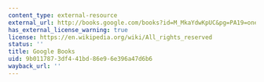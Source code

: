 ```yaml
---
content_type: external-resource
external_url: http://books.google.com/books?id=M_MkaYdwKpUC&pg=PA19=onepage
has_external_license_warning: true
license: https://en.wikipedia.org/wiki/All_rights_reserved
status: ''
title: Google Books
uid: 9b011787-3df4-41bd-86e9-6e396a47d6b6
wayback_url: ''
---
```

